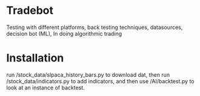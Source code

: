 # Tradebot
 Testing with different platforms, back testing techniques, datasources, decision bot (ML), In doing algorithmic trading

# Installation
 run /stock_data/slpaca_history_bars.py to download dat, then run /stock_data/indicators.py to add indicators, and then use /AI/backtest.py to look at an instance of backtest.